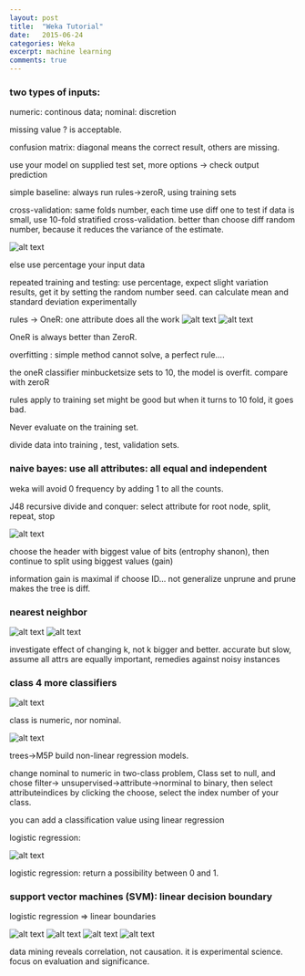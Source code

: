 ```yaml
---
layout: post
title:  "Weka Tutorial"
date:   2015-06-24
categories: Weka
excerpt: machine learning
comments: true
---
```


### two types of inputs:
numeric: continous data; nominal: discretion

missing value ? is acceptable.

confusion matrix: diagonal means the correct result, others are missing.

use your model on supplied test set, more options -> check output prediction

simple baseline: always run rules->zeroR, using training sets

cross-validation: same folds number, each time use diff one to test
if data is small, use 10-fold stratified cross-validation. better than choose diff random number, because it reduces the variance of the estimate.

![alt text](https://cloud.githubusercontent.com/assets/5607138/8345509/058c1d00-1aa5-11e5-9360-c3448cd6887e.png)

else use percentage your input data

repeated training and testing: use percentage, expect slight variation results, get it by setting the random number seed. can calculate mean and standard deviation experimentally

rules -> OneR: one attribute does all the work
![alt text](https://cloud.githubusercontent.com/assets/5607138/8345510/059d102e-1aa5-11e5-8398-a168fd68a601.png)
![alt text](https://cloud.githubusercontent.com/assets/5607138/8345514/05a70c5a-1aa5-11e5-9cf6-ef4dead281a7.png)

OneR is always better than ZeroR.

overfitting : simple method cannot solve, a perfect rule....

the oneR classifier minbucketsize sets to 10, the model is overfit.  compare with zeroR

rules apply to training set might be good but when it turns to 10 fold, it goes bad.

Never evaluate on the training set.

divide data into training , test, validation sets.

### naive bayes: use all attributes: all equal and independent

weka will avoid 0 frequency by adding 1 to all the counts.

J48 recursive divide and conquer: select attribute for root node, split, repeat, stop

![alt text](https://cloud.githubusercontent.com/assets/5607138/8345513/05a66534-1aa5-11e5-8767-2e01f24e860e.png)

choose the header with biggest value of bits (entrophy shanon), then continue to split using biggest values (gain)

information gain is maximal if choose ID... not generalize
unprune and prune makes the tree is diff.

### nearest neighbor

![alt text](https://cloud.githubusercontent.com/assets/5607138/8345512/05a56594-1aa5-11e5-82a8-835c7a266135.png)
![alt text](https://cloud.githubusercontent.com/assets/5607138/8345511/05a45f28-1aa5-11e5-8998-8f7f7217b90b.png)

investigate effect of changing k, not k bigger and better. accurate but slow, assume all attrs are equally important, remedies against noisy instances

### class 4 more classifiers

![alt text](https://cloud.githubusercontent.com/assets/5607138/8345515/05a77776-1aa5-11e5-84d2-23993e4773a1.png)

class is numeric, nor nominal.

![alt text](https://cloud.githubusercontent.com/assets/5607138/8345516/05af2750-1aa5-11e5-8f28-436b62949cf2.png)

trees->M5P build non-linear regression models.

change nominal to numeric in two-class problem, Class set to null, and chose filter-> unsupervised->attribute->norminal to binary,  then select attributeindices by clicking the choose, select the index number of your class.

you can add a classification value using linear regression

logistic regression:

![alt text](https://cloud.githubusercontent.com/assets/5607138/8345519/05b714f6-1aa5-11e5-9eb3-189dffa59a4c.png)

logistic regression: return a possibility between 0 and 1.



### support vector machines (SVM): linear decision boundary
logistic regression => linear boundaries

![alt text](https://cloud.githubusercontent.com/assets/5607138/8345517/05b617ae-1aa5-11e5-89b4-a186684c7db0.png)
![alt text](https://cloud.githubusercontent.com/assets/5607138/8345520/05b7aee8-1aa5-11e5-8ea1-b80f1777e7b8.png)
![alt text](https://cloud.githubusercontent.com/assets/5607138/8345521/05b9fec8-1aa5-11e5-8a60-76b690df0526.png)
![alt text](https://cloud.githubusercontent.com/assets/5607138/8345518/05b6db26-1aa5-11e5-9beb-0c16d65beeb1.png)

data mining reveals correlation, not causation. it is experimental science. focus on evaluation and significance.
